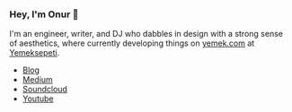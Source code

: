### Hey, I'm Onur 👋

I'm an engineer, writer, and DJ who dabbles in design with a strong sense of aesthetics, where currently developing things on [yemek.com](https://yemek.com) at [Yemeksepeti](https://github.com/yemeksepeti).

- [Blog](https://onur.dev/)
- [Medium](https://medium.com/@suyalcinkaya)
- [Soundcloud](https://soundcloud.com/jagerman)
- [Youtube](https://www.youtube.com/channel/UCZFXUds0G7LdgHi1_5_K0tw)

<!--
**suyalcinkaya/suyalcinkaya** is a ✨ _special_ ✨ repository because its `README.md` (this file) appears on your GitHub profile.

Here are some ideas to get you started:

- 🔭 I’m currently working on ...
- 🌱 I’m currently learning ...
- 👯 I’m looking to collaborate on ...
- 🤔 I’m looking for help with ...
- 💬 Ask me about ...
- 📫 How to reach me: ...
- 😄 Pronouns: ...
- ⚡ Fun fact: ...
-->
